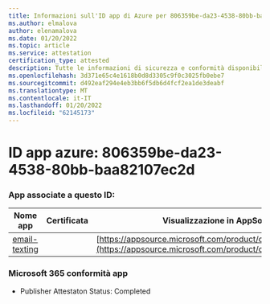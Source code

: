 ```yaml
---
title: Informazioni sull'ID app di Azure per 806359be-da23-4538-80bb-baa82107ec2d
ms.author: elmalova
author: elenamalova
ms.date: 01/20/2022
ms.topic: article
ms.service: attestation
certification_type: attested
description: Tutte le informazioni di sicurezza e conformità disponibili per 806359be-da23-4538-80bb-baa82107ec2d.
ms.openlocfilehash: 3d371e65c4e1618b0d8d3305c9f0c3025fb0ebe7
ms.sourcegitcommit: d492eaf294e4eb3bb6f5db6d4fcf2ea1de3deabf
ms.translationtype: MT
ms.contentlocale: it-IT
ms.lasthandoff: 01/20/2022
ms.locfileid: "62145173"
---
```

# <a name="azure-app-id-806359be-da23-4538-80bb-baa82107ec2d"></a>ID app azure: 806359be-da23-4538-80bb-baa82107ec2d


### <a name="apps-associated-with-this-id"></a>App associate a questo ID:
| **Nome app** | **Certificata** | **Visualizzazione in AppSource** |
|--------------|---------------|-----------------------|
| [email-texting](https://docs.microsoft.com/microsoft-365-app-certification/forward/WA200003086) |  | [https://appsource.microsoft.com/product/office/WA200003086](https://appsource.microsoft.com/product/office/WA200003086) |

### <a name="microsoft-365-app-compliance-status"></a>Microsoft 365 conformità app
- Publisher Attestaton Status: Completed
